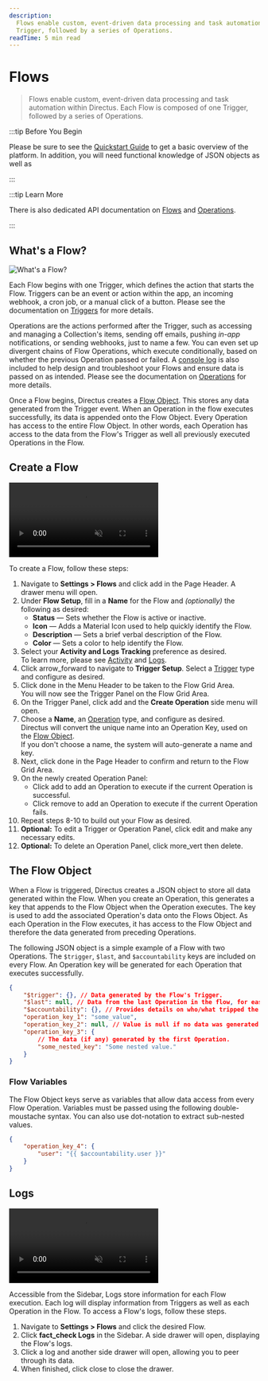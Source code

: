 ```yaml
---
description:
  Flows enable custom, event-driven data processing and task automation within Directus. Each Flow is composed of one
  Trigger, followed by a series of Operations.
readTime: 5 min read
---
```


# Flows

> Flows enable custom, event-driven data processing and task automation within Directus. Each Flow is composed of one
> Trigger, followed by a series of Operations.

:::tip Before You Begin

Please be sure to see the [Quickstart Guide](/getting-started/quickstart.md) to get a basic overview of the platform. In
addition, you will need functional knowledge of JSON objects as well as

:::

:::tip Learn More

There is also dedicated API documentation on [Flows](/reference/system/flows) and
[Operations](/reference/system/operations).

:::

## What's a Flow?

![What's a Flow?](https://cdn.directus.io/docs/v9/configuration/flows/flows/flows-20220603A/whats-a-flow-20220603A.webp)

Each Flow begins with one Trigger, which defines the action that starts the Flow. Triggers can be an event or action
within the app, an incoming webhook, a cron job, or a manual click of a button. Please see the documentation on
[Triggers](/configuration/flows/triggers) for more details.

Operations are the actions performed after the Trigger, such as accessing and managing a Collection's items, sending off
emails, pushing _in-app_ notifications, or sending webhooks, just to name a few. You can even set up divergent chains of
Flow Operations, which execute conditionally, based on whether the previous Operation passed or failed. A
[console log](/configuration/flows/operations#log-to-console) is also included to help design and troubleshoot your
Flows and ensure data is passed on as intended. Please see the documentation on
[Operations](/configuration/flows/operations) for more details.

Once a Flow begins, Directus creates a [Flow Object](#the-flow-object). This stores any data generated from the Trigger
event. When an Operation in the flow executes successfully, its data is appended onto the Flow Object. Every Operation
has access to the entire Flow Object. In other words, each Operation has access to the data from the Flow's Trigger as
well all previously executed Operations in the Flow.

## Create a Flow

<video autoplay playsinline muted loop controls title="Create a Flow">
	<source src="https://cdn.directus.io/docs/v9/configuration/flows/flows/flows-20220603A/create-a-flow-20220603A.mp4" type="video/mp4" />
</video>

To create a Flow, follow these steps:

1. Navigate to **Settings > Flows** and click <span mi btn>add</span> in the Page Header. A drawer menu will open.
2. Under **Flow Setup**, fill in a **Name** for the Flow and _(optionally)_ the following as desired:
   - **Status** — Sets whether the Flow is active or inactive.
   - **Icon** — Adds a Material Icon used to help quickly identify the Flow.
   - **Description** — Sets a brief verbal description of the Flow.
   - **Color** — Sets a color to help identify the Flow.
3. Select your **Activity and Logs Tracking** preference as desired.\
   To learn more, please see [Activity](/reference/system/activity) and [Logs](#logs).
4. Click <span mi btn>arrow_forward</span> to navigate to **Trigger Setup**. Select a
   [Trigger](/configuration/flows/triggers) type and configure as desired.
5. Click <span mi btn>done</span> in the Menu Header to be taken to the Flow Grid Area.\
   You will now see the Trigger Panel on the Flow Grid Area.
6. On the Trigger Panel, click <span mi>add</span> and the **Create Operation** side menu will open.
7. Choose a **Name**, an [Operation](/configuration/flows/operations) type, and configure as desired.\
   Directus will convert the unique name into an Operation Key, used on the [Flow Object](#the-flow-object).\
   If you don't choose a name, the system will auto-generate a name and key.
8. Next, click <span mi btn>done</span> in the Page Header to confirm and return to the Flow Grid Area.
9. On the newly created Operation Panel:
   - Click <span mi icon>add</span> to add an Operation to execute if the current Operation is successful.
   - Click <span mi icon>remove</span> to add an Operation to execute if the current Operation fails.
10. Repeat steps 8-10 to build out your Flow as desired.
11. **Optional:** To edit a Trigger or Operation Panel, click <span mi icon>edit</span> and make any necessary edits.
12. **Optional:** To delete an Operation Panel, click <span mi icon>more_vert</span> then
    <span mi icon dngr>delete</span>.

## The Flow Object

When a Flow is triggered, Directus creates a JSON object to store all data generated within the Flow. When you create an
Operation, this generates a key that appends to the Flow Object when the Operation executes. The key is used to add the
associated Operation's data onto the Flows Object. As each Operation in the Flow executes, it has access to the Flow
Object and therefore the data generated from preceding Operations.

The following JSON object is a simple example of a Flow with two Operations. The `$trigger`, `$last`, and
`$accountability` keys are included on every Flow. An Operation key will be generated for each Operation that executes
successfully.

<!--
@TODO: Uncomment once Azzy's doc is live:
For more details, see the API Reference for [Flows](reference/system/flows) and [Operations](reference/system/operations).
-->

```json
{
	"$trigger": {}, // Data generated by the Flow's Trigger.
	"$last": null, // Data from the last Operation in the flow, for easy access!
	"$accountability": {}, // Provides details on who/what tripped the Trigger and generated this Flow Object.
	"operation_key_1": "some_value",
	"operation_key_2": null, // Value is null if no data was generated during an Operation.
	"operation_key_3": {
		// The data (if any) generated by the first Operation.
		"some_nested_key": "Some nested value."
	}
}
```

### Flow Variables

The Flow Object keys serve as variables that allow data access from every Flow Operation. Variables must be passed using
the following double-moustache syntax. You can also use dot-notation to extract sub-nested values.

```json
{
	"operation_key_4": {
		"user": "{{ $accountability.user }}"
	}
}
```

## Logs

<video autoplay playsinline muted loop controls title="">
	<source src="https://cdn.directus.io/docs/v9/configuration/flows/flows/flows-20220603A/logs-20220603A.mp4" type="video/mp4" />
</video>

Accessible from the Sidebar, Logs store information for each Flow execution. Each log will display information from
Triggers as well as each Operation in the Flow. To access a Flow's logs, follow these steps.

1. Navigate to **Settings > Flows** and click the desired Flow.
2. Click **<span mi icon prmry>fact_check</span> Logs** in the Sidebar. A side drawer will open, displaying the Flow's
   logs.
3. Click a log and another side drawer will open, allowing you to peer through its data.
4. When finished, click <span mi btn muted>close</span> to close the drawer.
